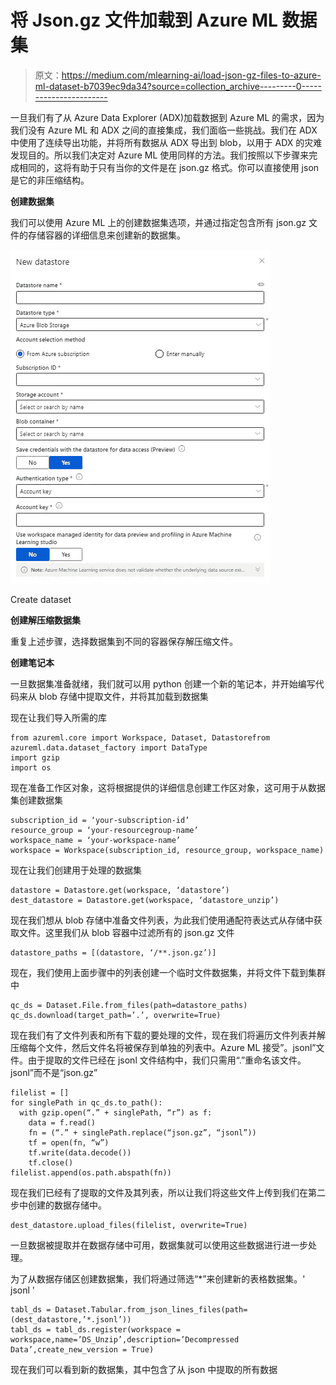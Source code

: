 # 将 Json.gz 文件加载到 Azure ML 数据集

> 原文：<https://medium.com/mlearning-ai/load-json-gz-files-to-azure-ml-dataset-b7039ec9da34?source=collection_archive---------0----------------------->

一旦我们有了从 Azure Data Explorer (ADX)加载数据到 Azure ML 的需求，因为我们没有 Azure ML 和 ADX 之间的直接集成，我们面临一些挑战。我们在 ADX 中使用了连续导出功能，并将所有数据从 ADX 导出到 blob，以用于 ADX 的灾难发现目的。所以我们决定对 Azure ML 使用同样的方法。我们按照以下步骤来完成相同的，这将有助于只有当你的文件是在 json.gz 格式。你可以直接使用 json 是它的非压缩结构。

**创建数据集**

我们可以使用 Azure ML 上的创建数据集选项，并通过指定包含所有 json.gz 文件的存储容器的详细信息来创建新的数据集。

![](img/2dd26a1f85602452af2ac058c04c82e6.png)

Create dataset

**创建解压缩数据集**

重复上述步骤，选择数据集到不同的容器保存解压缩文件。

**创建笔记本**

一旦数据集准备就绪，我们就可以用 python 创建一个新的笔记本，并开始编写代码来从 blob 存储中提取文件，并将其加载到数据集

现在让我们导入所需的库

```
from azureml.core import Workspace, Dataset, Datastorefrom azureml.data.dataset_factory import DataType
import gzip
import os
```

现在准备工作区对象，这将根据提供的详细信息创建工作区对象，这可用于从数据集创建数据集

```
subscription_id = ‘your-subscription-id’
resource_group = ‘your-resourcegroup-name’
workspace_name = ‘your-workspace-name’
workspace = Workspace(subscription_id, resource_group, workspace_name)
```

现在让我们创建用于处理的数据集

```
datastore = Datastore.get(workspace, ‘datastore’)
dest_datastore = Datastore.get(workspace, ‘datastore_unzip’)
```

现在我们想从 blob 存储中准备文件列表，为此我们使用通配符表达式从存储中获取文件。这里我们从 blob 容器中过滤所有的 json.gz 文件

```
datastore_paths = [(datastore, ‘/**.json.gz’)]
```

现在，我们使用上面步骤中的列表创建一个临时文件数据集，并将文件下载到集群中

```
qc_ds = Dataset.File.from_files(path=datastore_paths)
qc_ds.download(target_path=’.’, overwrite=True)
```

现在我们有了文件列表和所有下载的要处理的文件，现在我们将遍历文件列表并解压缩每个文件，然后文件名将被保存到单独的列表中。Azure ML 接受”。jsonl”文件。由于提取的文件已经在 jsonl 文件结构中，我们只需用“.”重命名该文件。jsonl”而不是“json.gz”

```
filelist = []
for singlePath in qc_ds.to_path():
  with gzip.open(“.” + singlePath, “r”) as f:
    data = f.read()
    fn = (“.” + singlePath.replace(“json.gz”, “jsonl”))
    tf = open(fn, “w”)
    tf.write(data.decode())
    tf.close()
filelist.append(os.path.abspath(fn))
```

现在我们已经有了提取的文件及其列表，所以让我们将这些文件上传到我们在第二步中创建的数据存储中。

```
dest_datastore.upload_files(filelist, overwrite=True)
```

一旦数据被提取并在数据存储中可用，数据集就可以使用这些数据进行进一步处理。

为了从数据存储区创建数据集，我们将通过筛选“*”来创建新的表格数据集。' jsonl '

```
tabl_ds = Dataset.Tabular.from_json_lines_files(path=(dest_datastore,’*.jsonl’))
tabl_ds = tabl_ds.register(workspace = workspace,name=’DS_Unzip’,description=’Decompressed Data’,create_new_version = True)
```

现在我们可以看到新的数据集，其中包含了从 json 中提取的所有数据